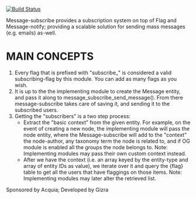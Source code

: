 [![Build Status](https://travis-ci.org/Gizra/message_subscribe.svg?branch=8.x-1.x)](https://travis-ci.org/Gizra/message_subscribe)

Message-subscribe provides a subscription system on top of Flag and
Message-notify; providing a scalable solution for sending mass messages
(e.g. emails) as-well.

MAIN CONCEPTS
=============
1. Every flag that is prefixed with "subscribe_" is considered a valid
   subscribing-flag by this module. You can add as many flags as you wish.
1. It is up to the the implementing module to create the Message entity,
   and pass it along to message_subscribe_send_message(). From there
   message-subscribe takes care of saving it, and sending it to the
   subscribed users.
1. Getting the "subscribers" is a two step process:
   * Extract the "basic context" from the given entity. For example, on the
     event of creating a new node, the implementing module will pass the
     node entity, where the Message-subscribe will add to the "context"
     the node-author, any taxonomy term the node is related to, and if OG
     module is enabled all the groups the node belongs to.
     Note: Implementing modules may pass their own custom context instead.
   * After we have the context (i.e. an array keyed by the entity-type and
     array of entity IDs as value), we iterate over it and query the {flag}
     table to get all the users that have flaggings on those items.
     Note: Implementing modules may later alter the retrieved list.

Sponsored by Acquia; Developed by Gizra
